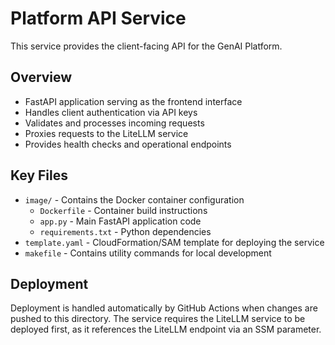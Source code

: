 # Platform API Service

This service provides the client-facing API for the GenAI Platform.

## Overview

- FastAPI application serving as the frontend interface
- Handles client authentication via API keys
- Validates and processes incoming requests
- Proxies requests to the LiteLLM service
- Provides health checks and operational endpoints

## Key Files

- `image/` - Contains the Docker container configuration
  - `Dockerfile` - Container build instructions
  - `app.py` - Main FastAPI application code
  - `requirements.txt` - Python dependencies
- `template.yaml` - CloudFormation/SAM template for deploying the service
- `makefile` - Contains utility commands for local development

## Deployment

Deployment is handled automatically by GitHub Actions when changes are pushed to this directory.
The service requires the LiteLLM service to be deployed first, as it references the LiteLLM endpoint via an SSM parameter.